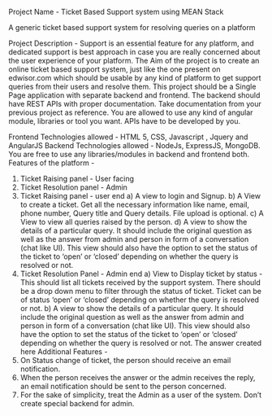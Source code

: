 
Project Name - Ticket Based Support system
using MEAN Stack

A generic ticket based support system for resolving queries on a
platform

Project Description -
Support is an essential feature for any platform, and dedicated support is
best approach in case you are really concerned about the user experience
of your platform.
 The Aim of the project is to create an online ticket based support system,
just like the one present on edwisor.com which should be usable by any
kind of platform to get support queries from their users and resolve them.
This project should be a Single Page application with separate backend and
frontend. The backend should have REST APIs with proper documentation. Take
documentation from your previous project as reference.
You are allowed to use any kind of angular module, libraries or tool you want.
APIs have to be developed by you.

Frontend Technologies allowed - HTML 5, CSS, Javascript , Jquery and
AngularJS
Backend Technologies allowed - NodeJs, ExpressJS, MongoDB.
You are free to use any libraries/modules in backend and frontend both.
Features of the platform -
1) Ticket Raising panel - User facing
2) Ticket Resolution panel - Admin
1) Ticket Raising panel - user end
a) A view to login and Signup.
b) A View to create a ticket. Get all the necessary information like
name, email, phone number, Query title and Query details. File
upload is optional.
c) A View to view all queries raised by the person.
d) A view to show the details of a particular query. It should
include the original question as well as the answer from admin
and person in form of a conversation (chat like UI). This view
should also have the option to set the status of the ticket to
‘open’ or ‘closed’ depending on whether the query is resolved or
not.
2) Ticket Resolution Panel - Admin end
a) View to Display ticket by status - This should list all tickets received
by the support system. There should be a drop down menu to filter
through the status of ticket. Ticket can be of status ‘open’ or ‘closed’
depending on whether the query is resolved or not.
b) A view to show the details of a particular query. It should include the
original question as well as the answer from admin and person in
form of a conversation (chat like UI). This view should also have the
option to set the status of the ticket to ‘open’ or ‘closed’ depending on
whether the query is resolved or not. The answer created here
Additional Features -
1) On Status change of ticket, the person should receive an email
notification.
2) When the person receives the answer or the admin receives the
reply, an email notification should be sent to the person concerned.
3) For the sake of simplicity, treat the Admin as a user of the system.
Don’t create special backend for admin.
